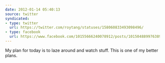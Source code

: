 ```yaml
---
date: 2012-01-14 05:40:13
source: twitter
syndicated:
- type: twitter
  url: https://twitter.com/roytang/statuses/158060833493098496/
- type: facebook
  url: https://www.facebook.com/10155666240078912/posts/10150488997638912
---
```


My plan for today is to laze around and watch stuff. This is one of my better plans.